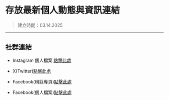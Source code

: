 # 存放最新個人動態與資訊連結  
> 建立時間：03.14.2025  
---
## 社群連結  
  
- Instagram 個人檔案 [點擊此處](https://www.instagram.com/nlight_art.0410?igsh=MXUwNmtzYzAyc2N5NA%3D%3D&utm_source=qr)  
  
- X(Twitter)[點擊此處](https://x.com/nlight41?s=21&t=6YXR5RkSiCKSdAWCuqknow)  
  
- Facebook(粉絲專頁)[點擊此處](https://www.facebook.com/profile.php?id=100083596751475)  
  
- Facebook(個人檔案)[點擊此處](https://www.facebook.com/profile.php?id=100081201527760)  
  